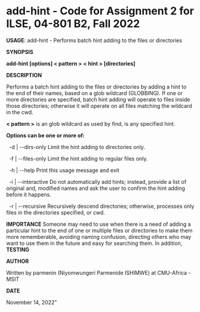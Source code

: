 # add-hint - Code for Assignment 2 for ILSE, 04-801 B2, Fall 2022
    
__USAGE__: add-hint - Performs batch hint adding to the files or directories

 __SYNOPSIS__

 __add-hint [options] < pattern > < hint > [directories]__
    
 __DESCRIPTION__
    
Performs a batch hint adding to the files or directories by adding a hint to the end of their names, based on a glob wildcard (GLOBBING). If one or more directories are specified, batch hint adding will operate to files inside those directories; otherwise it will operate on all files matching the wildcard in the cwd.
    
 __< pattern >__ is an glob wildcard as used by find, <hint> is any specified hint.
    
__Options can be one or more of:__
    
&nbsp; -d | --dirs-only          Limit the hint adding to directories only.
    
&nbsp; -f | --files-only         Limit the hint adding to regular files only.
    
&nbsp; -h | --help               Print this usage message and exit
    
&nbsp; -i | --interactive        Do not automatically add hints; instead, provide a list of original and, 
                                 modified names and ask the user to confirm the hint adding before it happens.
    
&nbsp; -r | --recursive          Recursively descend directories; otherwise,
                                 processes only files in the directories specified, or cwd.
    
__IMPORTANCE__
Someone may need to use when there is a need of adding a particular hint to the end of one or multiple files or directories to make them more rememberable, avoiding naming confusion, directing others who may want to use them in the future and easy for searching them. In addition, 
__TESTING__

 
    
 __AUTHOR__
    
 Written by parmenin (Niyomwungeri Parmenide ISHIMWE) at CMU-Africa - MSIT 
    
 __DATE__
    
 November 14, 2022" 
